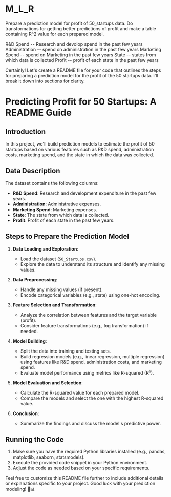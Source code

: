 # M_L_R 
Prepare a prediction model for profit of 50_startups data. Do transformations for getting better predictions of profit and make a table containing R^2 value for each prepared model.

R&D Spend -- Research and devolop spend in the past few years Administration -- spend on administration in the past few years Marketing Spend -- spend on Marketing in the past few years State -- states from which data is collected Profit -- profit of each state in the past few years

Certainly! Let's create a README file for your code that outlines the steps for preparing a prediction model for the profit of the 50 startups data. I'll break it down into sections for clarity.

# Predicting Profit for 50 Startups: A README Guide

## Introduction
In this project, we'll build prediction models to estimate the profit of 50 startups based on various features such as R&D spend, administration costs, marketing spend, and the state in which the data was collected.

## Data Description
The dataset contains the following columns:

- **R&D Spend**: Research and development expenditure in the past few years.
- **Administration**: Administrative expenses.
- **Marketing Spend**: Marketing expenses.
- **State**: The state from which data is collected.
- **Profit**: Profit of each state in the past few years.

## Steps to Prepare the Prediction Model

1. **Data Loading and Exploration**:
   - Load the dataset (`50_Startups.csv`).
   - Explore the data to understand its structure and identify any missing values.

2. **Data Preprocessing**:
   - Handle any missing values (if present).
   - Encode categorical variables (e.g., state) using one-hot encoding.

3. **Feature Selection and Transformation**:
   - Analyze the correlation between features and the target variable (profit).
   - Consider feature transformations (e.g., log transformation) if needed.

4. **Model Building**:
   - Split the data into training and testing sets.
   - Build regression models (e.g., linear regression, multiple regression) using features like R&D spend, administration costs, and marketing spend.
   - Evaluate model performance using metrics like R-squared (R²).

5. **Model Evaluation and Selection**:
   - Calculate the R-squared value for each prepared model.
   - Compare the models and select the one with the highest R-squared value.

6. **Conclusion**:
   - Summarize the findings and discuss the model's predictive power.

## Running the Code
1. Make sure you have the required Python libraries installed (e.g., pandas, matplotlib, seaborn, statsmodels).
2. Execute the provided code snippet in your Python environment.
3. Adjust the code as needed based on your specific requirements.

Feel free to customize this README file further to include additional details or explanations specific to your project. Good luck with your prediction modeling! 🚀📊
